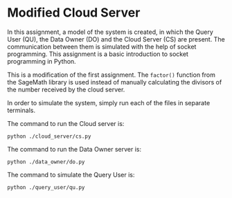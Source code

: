 # Modified Cloud Server

In this assignment, a model of the system is created, in which the Query User (QU), the Data Owner (DO)
and the Cloud Server (CS) are present. The communication between them is simulated with the help
of socket programming. This assignment is a basic introduction to socket programming in Python.

This is a modification of the first assignment. The `factor()` function from the SageMath library is used instead of manually calculating the divisors of the number received by the cloud server.

In order to simulate the system, simply run each of the files in separate terminals.

The command to run the Cloud server is:
```
python ./cloud_server/cs.py
```

The command to run the Data Owner server is:
```
python ./data_owner/do.py
```

The command to simulate the Query User is:
```
python ./query_user/qu.py
```